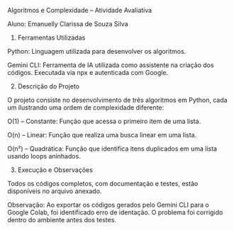 Algoritmos e Complexidade – Atividade Avaliativa

Aluno: Emanuelly Clarissa de Souza Silva

1. Ferramentas Utilizadas

Python: Linguagem utilizada para desenvolver os algoritmos.

Gemini CLI: Ferramenta de IA utilizada como assistente na criação dos códigos. Executada via npx e autenticada com Google.

2. Descrição do Projeto

O projeto consiste no desenvolvimento de três algoritmos em Python, cada um ilustrando uma ordem de complexidade diferente:

O(1) – Constante: Função que acessa o primeiro item de uma lista.

O(n) – Linear: Função que realiza uma busca linear em uma lista.

O(n²) – Quadrática: Função que identifica itens duplicados em uma lista usando loops aninhados.

3. Execução e Observações

Todos os códigos completos, com documentação e testes, estão disponíveis no arquivo anexado.

Observação: Ao exportar os códigos gerados pelo Gemini CLI para o Google Colab, foi identificado erro de identação. O problema foi corrigido dentro do ambiente antes dos testes.
